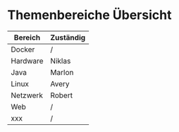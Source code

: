 # Themenbereiche Übersicht

| Bereich | Zuständig |
| --- | --- |
| Docker | / |
| Hardware | Niklas |
| Java | Marlon |
| Linux | Avery |
| Netzwerk | Robert |
| Web | / |
| xxx | / |

